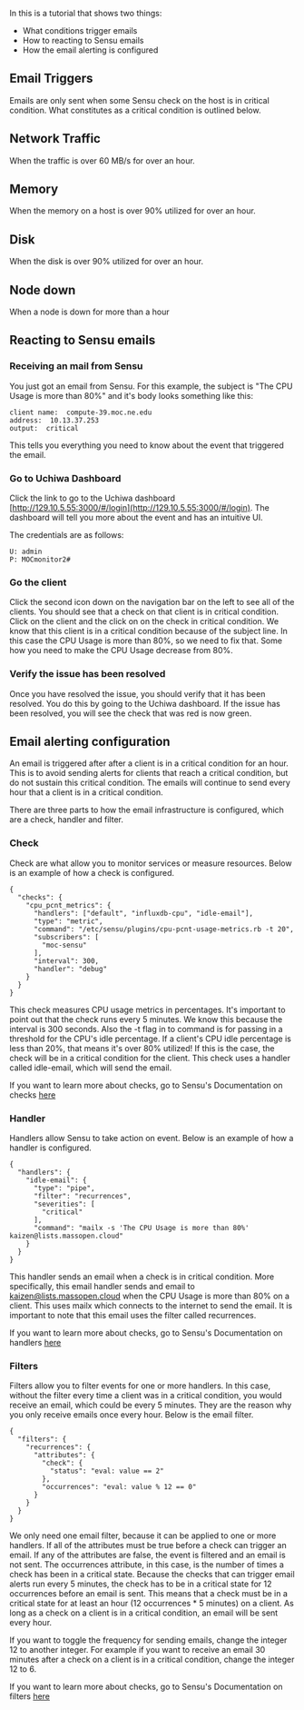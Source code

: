 In this is a tutorial that shows two things:
 * What conditions trigger emails
 * How to reacting to Sensu emails
 * How the email alerting is configured

## Email Triggers
Emails are only sent when some Sensu check on the host is in critical condition. What constitutes as a critical condition is outlined below.

## Network Traffic
When the traffic is over 60 MB/s for over an hour.

## Memory
When the memory on a host is over 90% utilized for over an hour.

## Disk
When the disk is over 90% utilized for over an hour.

## Node down
When a node is down for more than a hour

## Reacting to Sensu emails

### Receiving an mail from Sensu
You just got an email from Sensu. For this example, the subject is "The CPU Usage is more than 80%" and it's body looks something like this:
```
client name:  compute-39.moc.ne.edu
address:  10.13.37.253
output:  critical
```

This tells you everything you need to know about the event that triggered the email.

### Go to Uchiwa Dashboard
Click the link to go to the Uchiwa dashboard [http://129.10.5.55:3000/#/login](http://129.10.5.55:3000/#/login). The dashboard will tell you more about the event and has an intuitive UI.

The credentials are as follows:
```
U: admin
P: MOCmonitor2#
```

### Go the client
Click the second icon down on the navigation bar on the left to see all of the clients. You should see that a check on that client is in critical condition. Click on the client and the click on on the check in critical condition. We know that this client is in a critical condition because of the subject line. In this case the CPU Usage is more than 80%, so we need to fix that. Some how you need to make the CPU Usage decrease from 80%.

### Verify the issue has been resolved
Once you have resolved the issue, you should verify that it has been resolved. You do this by going to the Uchiwa dashboard. 
If the issue has been resolved, you will see the check that was red is now green. 

## Email alerting configuration
An email is triggered after after a client is in a critical condition for an hour. This is to avoid sending alerts for clients that reach a critical condition, but do not sustain this critical condition. The emails will continue to send every hour that a client is in a critical condition.

There are three parts to how the email infrastructure is configured, which are a check, handler and filter.

### Check
Check are what allow you to monitor services or measure resources. Below is an example of how a check is configured.
```
{
  "checks": {
    "cpu_pcnt_metrics": {
      "handlers": ["default", "influxdb-cpu", "idle-email"],
      "type": "metric",
      "command": "/etc/sensu/plugins/cpu-pcnt-usage-metrics.rb -t 20",
      "subscribers": [
        "moc-sensu"
      ],
      "interval": 300,
      "handler": "debug"
    }
  }
}
```

This check measures CPU usage metrics in percentages. It's important to point out that the check runs every 5 minutes. We know this because the interval is 300 seconds. Also the -t flag in to command is for passing in a threshold for the CPU's idle percentage. If a client's CPU idle percentage is less than 20%, that means it's over 80% utilized! If this is the case, the check will be in a critical condition for the client. This check uses a handler called idle-email, which will send the email.

If you want to learn more about checks, go to Sensu's Documentation on checks [here](https://sensuapp.org/docs/latest/checks)

### Handler
Handlers allow Sensu to take action on event. Below is an example of how a handler is configured.
```
{
  "handlers": {
    "idle-email": {
      "type": "pipe",
      "filter": "recurrences",
      "severities": [
        "critical"
      ],
      "command": "mailx -s 'The CPU Usage is more than 80%' kaizen@lists.massopen.cloud"
    }
  }
}
```

This handler sends an email when a check is in critical condition. More specifically, this email handler sends and email to kaizen@lists.massopen.cloud when the CPU Usage is more than 80% on a client. This uses mailx which connects to the internet to send the email. It is important to note that this email uses the filter called recurrences.

If you want to learn more about checks, go to Sensu's Documentation on handlers [here](https://sensuapp.org/docs/latest/handlers) 

### Filters
Filters allow you to filter events for one or more handlers. In this case, without the filter every time a client was in a critical condition, you would receive an email, which could be every 5 minutes. They are the reason why you only receive emails once every hour. Below is the email filter.

```
{
  "filters": {
    "recurrences": {
      "attributes": {
        "check": {
          "status": "eval: value == 2"
        },
        "occurrences": "eval: value % 12 == 0"
      }
    }
  }
}
```

We only need one email filter, because it can be applied to one or more handlers. If all of the attributes must be true before a check can trigger an email. If any of the attributes are false, the event is filtered and an email is not sent. The occurrences attribute, in this case, is the number of times a check has been in a critical state. Because the checks that can trigger email alerts run every 5 minutes, the check has to be in a critical state for 12 occurrences before an email is sent. This means that a check must be in a critical state for at least an hour (12 occurrences * 5 minutes) on a client. As long as a check on a client is in a critical condition, an email will be sent every hour.

If you want to toggle the frequency for sending emails, change the integer 12 to another integer. For example if you want to receive an email 30 minutes after a check on a client is in a critical condition, change the integer 12 to 6.

If you want to learn more about checks, go to Sensu's Documentation on filters [here](https://sensuapp.org/docs/latest/filters)

